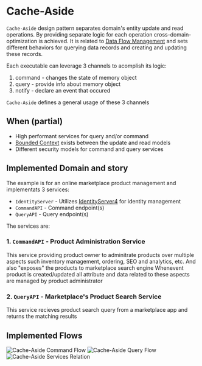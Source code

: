 # Cache-Aside
`Cache-Aside` design pattern separates domain's entity update and read operations.
By providing separate logic for each operation cross-domain-optimization is achieved.
It is related to [Data Flow Management](../README.md#cqrs) and sets different behaviors for querying data records and creating and updating these records.

Each executable can leverage 3 channels to acomplish its logic:
1. command - changes the state of memory object
2. query - provide info about memory object
3. notify - declare an event that occured

`Cache-Aside` defines a general usage of these 3 channels

## When (partial)
* High performant services for query and/or command
* [Bounded Context](https://martinfowler.com/bliki/BoundedContext.html) exists between the update and read models
* Different security models for command and query services

## Implemented Domain and story
The example is for an online marketplace product management and implementats 3 services:
* `IdentityServer` - Utilizes [IdentityServer4](https://github.com/IdentityServer/IdentityServer4) for identity management
* `CommandAPI` - Command endpoint(s)
* `QueryAPI` - Query endpoint(s)

The services are:
### 1. `CommandAPI` - Product Administration Service
This service providing product owner to adminitrate products over multiple aspects such inventory management, ordering, SEO and analytics, etc.
And also "exposes" the products to marketplace search engine
Whenevent product is created/updated all attribute and data related to these aspects are managed by product administrator

### 2. `QueryAPI` - Marketplace's Product Search Service
This service recieves product search query from a marketplace app and returns the matching results

## Implemented Flows
![Cache-Aside Command Flow](../images/cache-aside/command_flow.jpg)
![Cache-Aside Query Flow](../images/cache-aside/query_flow.jpg)
![Cache-Aside Services Relation](../images/cache-aside/services_relation.jpg)
